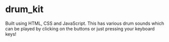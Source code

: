 # drum_kit
Built using HTML, CSS and JavaScript. This has various drum sounds which can be played by clicking on the buttons or just pressing your keyboard keys! 
